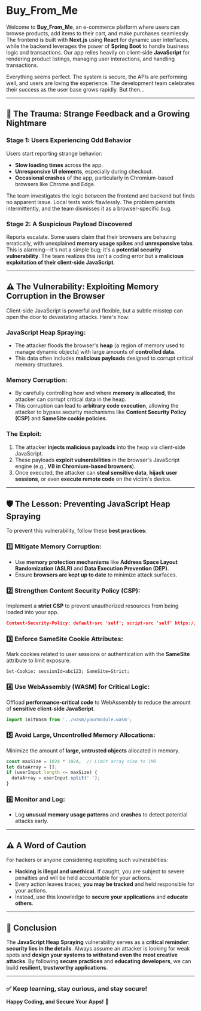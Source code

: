 # Buy_From_Me

Welcome to **Buy_From_Me**, an e-commerce platform where users can browse products, add items to their cart, and make purchases seamlessly. The frontend is built with **Next.js** using **React** for dynamic user interfaces, while the backend leverages the power of **Spring Boot** to handle business logic and transactions. Our app relies heavily on client-side **JavaScript** for rendering product listings, managing user interactions, and handling transactions.

Everything seems perfect. The system is secure, the APIs are performing well, and users are loving the experience. The development team celebrates their success as the user base grows rapidly. But then...

---

## 🚨 The Trauma: Strange Feedback and a Growing Nightmare

### Stage 1: Users Experiencing Odd Behavior
Users start reporting strange behavior:

- **Slow loading times** across the app.
- **Unresponsive UI elements**, especially during checkout.
- **Occasional crashes** of the app, particularly in Chromium-based browsers like Chrome and Edge.

The team investigates the logic between the frontend and backend but finds no apparent issue. Local tests work flawlessly. The problem persists intermittently, and the team dismisses it as a browser-specific bug.

### Stage 2: A Suspicious Payload Discovered
Reports escalate. Some users claim that their browsers are behaving erratically, with unexplained **memory usage spikes** and **unresponsive tabs**. This is alarming—it's not a simple bug; it's a **potential security vulnerability**. The team realizes this isn't a coding error but a **malicious exploitation of their client-side JavaScript**.

---

## ⚠️ The Vulnerability: Exploiting Memory Corruption in the Browser
Client-side JavaScript is powerful and flexible, but a subtle misstep can open the door to devastating attacks. Here's how:

### JavaScript Heap Spraying:
- The attacker floods the browser's **heap** (a region of memory used to manage dynamic objects) with large amounts of **controlled data**.
- This data often includes **malicious payloads** designed to corrupt critical memory structures.

### Memory Corruption:
- By carefully controlling how and where **memory is allocated**, the attacker can corrupt critical data in the heap.
- This corruption can lead to **arbitrary code execution**, allowing the attacker to bypass security mechanisms like **Content Security Policy (CSP)** and **SameSite cookie policies**.

### The Exploit:
1. The attacker **injects malicious payloads** into the heap via client-side JavaScript.
2. These payloads **exploit vulnerabilities** in the browser's JavaScript engine (e.g., **V8 in Chromium-based browsers**).
3. Once executed, the attacker can **steal sensitive data**, **hijack user sessions**, or even **execute remote code** on the victim's device.

---

## 🛡️ The Lesson: Preventing JavaScript Heap Spraying
To prevent this vulnerability, follow these **best practices**:

### 1️⃣ Mitigate Memory Corruption:
- Use **memory protection mechanisms** like **Address Space Layout Randomization (ASLR)** and **Data Execution Prevention (DEP)**.
- Ensure **browsers are kept up to date** to minimize attack surfaces.

### 2️⃣ Strengthen Content Security Policy (CSP):
Implement a **strict CSP** to prevent unauthorized resources from being loaded into your app.

```json
Content-Security-Policy: default-src 'self'; script-src 'self' https://trusted-cdn.com; object-src 'none';
```

### 3️⃣ Enforce SameSite Cookie Attributes:
Mark cookies related to user sessions or authentication with the **SameSite** attribute to limit exposure.

```http
Set-Cookie: sessionId=abc123; SameSite=Strict;
```

### 4️⃣ Use WebAssembly (WASM) for Critical Logic:
Offload **performance-critical code** to WebAssembly to reduce the amount of **sensitive client-side JavaScript**.

```javascript
import initWasm from '../wasm/yourmodule.wasm';
```

### 5️⃣ Avoid Large, Uncontrolled Memory Allocations:
Minimize the amount of **large, untrusted objects** allocated in memory.

```javascript
const maxSize = 1024 * 1024;  // Limit array size to 1MB
let dataArray = [];
if (userInput.length <= maxSize) {
  dataArray = userInput.split(' ');
}
```

### 6️⃣ Monitor and Log:
- Log **unusual memory usage patterns** and **crashes** to detect potential attacks early.

---

## ⚠️ A Word of Caution
For hackers or anyone considering exploiting such vulnerabilities:

- **Hacking is illegal and unethical.** If caught, you are subject to severe penalties and will be held accountable for your actions.
- Every action leaves traces; **you may be tracked** and held responsible for your actions.
- Instead, use this knowledge to **secure your applications** and **educate others**.

---

## 🎯 Conclusion
The **JavaScript Heap Spraying** vulnerability serves as a **critical reminder**: **security lies in the details**. Always assume an attacker is looking for weak spots and **design your systems to withstand even the most creative attacks**. By following **secure practices** and **educating developers**, we can build **resilient, trustworthy applications**.

---

### ✅ Keep learning, stay curious, and stay secure!

**Happy Coding, and Secure Your Apps!** 🚀

